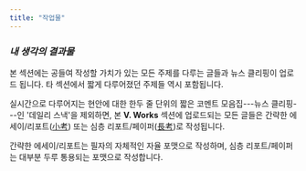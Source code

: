```yaml
---
title: "작업물"
---
```


*<h3> 내 생각의 결과물 </h3>*

본 섹션에는 공들여 작성할 가치가 있는 모든 주제를 다루는 글들과 뉴스 클리핑이 업로드 됩니다. 타 섹션에서 짧게 다루어졌던 주제들 역시 포함됩니다.

실시간으로 다루어지는 현안에 대한 한두 줄 단위의 짧은 코멘트 모음집---뉴스 클리핑---인 '데일리 스낵'을 제외하면, 본 **V. Works** 섹션에 업로드되는 모든 글들은 간략한 에세이/리포트([小考][ref1]) 또는 심층 리포트/페이퍼([長考][ref2])로 작성됩니다.

간략한 에세이/리포트는 필자의 자체적인 자율 포맷으로 작성하며, 심층 리포트/페이퍼는 대부분 두루 통용되는 포맷으로 작성합니다.



[ref1]: https://snowballassociates.com/ko/works/light_format/
[ref2]: https://snowballassociates.com/ko/works/full_format/